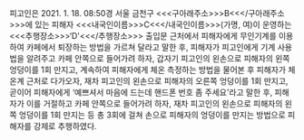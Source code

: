 피고인은 2021. 1. 18. 08:50경 서울 금천구 <<<구아래주소>>>B<<</구아래주소>>>에 있는 피해자 <<<내국인이름>>>C<<</내국인이름>>>(가명, 여)이 운영하는 <<<추행장소>>>‘D'<<</추행장소>>> 출입문 근처에서 피해자에게 무인기계를 이용하여 카페에서 퇴장하는 방법을 가르쳐 달라고 말한 후, 피해자가 피고인에게 기계 사용법을 알려주고 카페 안쪽으로 들어가려 하자, 갑자기 피고인의 왼손으로 피해자의 왼쪽 엉덩이를 1회 만지고, 계속하여 피해자에게 체온 측정하는 방법을 물어본 후 피해자가 체온계 근처로 다가오자, 재차 피고인의 왼손으로 피해자의 오른쪽 엉덩이를 1회 만지고, 곧이어 피해자에게 ‘예쁘셔서 마음에 드는데 핸드폰 번호 좀 주세요'라고 말한 후, 피해자가 이를 거절하고 카페 안쪽으로 들어가려 하자, 재차 피고인의 왼손으로 피해자의 왼쪽 엉덩이를 1회 만지는 등 총 3회에 걸쳐 손으로 피해자의 엉덩이를 만지는 방법으로 피해자를 강제로 추행하였다.
